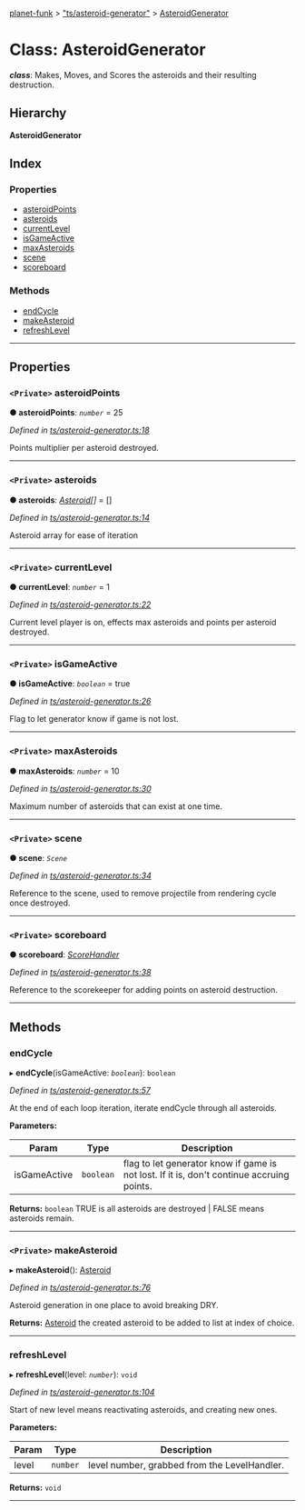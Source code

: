 [planet-funk](../README.md) > ["ts/asteroid-generator"](../modules/_ts_asteroid_generator_.md) > [AsteroidGenerator](../classes/_ts_asteroid_generator_.asteroidgenerator.md)

# Class: AsteroidGenerator

*__class__*: Makes, Moves, and Scores the asteroids and their resulting destruction.

## Hierarchy

**AsteroidGenerator**

## Index

### Properties

* [asteroidPoints](_ts_asteroid_generator_.asteroidgenerator.md#asteroidpoints)
* [asteroids](_ts_asteroid_generator_.asteroidgenerator.md#asteroids)
* [currentLevel](_ts_asteroid_generator_.asteroidgenerator.md#currentlevel)
* [isGameActive](_ts_asteroid_generator_.asteroidgenerator.md#isgameactive)
* [maxAsteroids](_ts_asteroid_generator_.asteroidgenerator.md#maxasteroids)
* [scene](_ts_asteroid_generator_.asteroidgenerator.md#scene)
* [scoreboard](_ts_asteroid_generator_.asteroidgenerator.md#scoreboard)

### Methods

* [endCycle](_ts_asteroid_generator_.asteroidgenerator.md#endcycle)
* [makeAsteroid](_ts_asteroid_generator_.asteroidgenerator.md#makeasteroid)
* [refreshLevel](_ts_asteroid_generator_.asteroidgenerator.md#refreshlevel)

---

## Properties

<a id="asteroidpoints"></a>

### `<Private>` asteroidPoints

**● asteroidPoints**: *`number`* = 25

*Defined in [ts/asteroid-generator.ts:18](https://github.com/WilliamRADFunk/planet-funk/blob/cf5d1fe/src/ts/asteroid-generator.ts#L18)*

Points multiplier per asteroid destroyed.

___
<a id="asteroids"></a>

### `<Private>` asteroids

**● asteroids**: *[Asteroid](_ts_asteroid_.asteroid.md)[]* =  []

*Defined in [ts/asteroid-generator.ts:14](https://github.com/WilliamRADFunk/planet-funk/blob/cf5d1fe/src/ts/asteroid-generator.ts#L14)*

Asteroid array for ease of iteration

___
<a id="currentlevel"></a>

### `<Private>` currentLevel

**● currentLevel**: *`number`* = 1

*Defined in [ts/asteroid-generator.ts:22](https://github.com/WilliamRADFunk/planet-funk/blob/cf5d1fe/src/ts/asteroid-generator.ts#L22)*

Current level player is on, effects max asteroids and points per asteroid destroyed.

___
<a id="isgameactive"></a>

### `<Private>` isGameActive

**● isGameActive**: *`boolean`* = true

*Defined in [ts/asteroid-generator.ts:26](https://github.com/WilliamRADFunk/planet-funk/blob/cf5d1fe/src/ts/asteroid-generator.ts#L26)*

Flag to let generator know if game is not lost.

___
<a id="maxasteroids"></a>

### `<Private>` maxAsteroids

**● maxAsteroids**: *`number`* = 10

*Defined in [ts/asteroid-generator.ts:30](https://github.com/WilliamRADFunk/planet-funk/blob/cf5d1fe/src/ts/asteroid-generator.ts#L30)*

Maximum number of asteroids that can exist at one time.

___
<a id="scene"></a>

### `<Private>` scene

**● scene**: *`Scene`*

*Defined in [ts/asteroid-generator.ts:34](https://github.com/WilliamRADFunk/planet-funk/blob/cf5d1fe/src/ts/asteroid-generator.ts#L34)*

Reference to the scene, used to remove projectile from rendering cycle once destroyed.

___
<a id="scoreboard"></a>

### `<Private>` scoreboard

**● scoreboard**: *[ScoreHandler](_ts_score_handler_.scorehandler.md)*

*Defined in [ts/asteroid-generator.ts:38](https://github.com/WilliamRADFunk/planet-funk/blob/cf5d1fe/src/ts/asteroid-generator.ts#L38)*

Reference to the scorekeeper for adding points on asteroid destruction.

___

## Methods

<a id="endcycle"></a>

###  endCycle

▸ **endCycle**(isGameActive: *`boolean`*): `boolean`

*Defined in [ts/asteroid-generator.ts:57](https://github.com/WilliamRADFunk/planet-funk/blob/cf5d1fe/src/ts/asteroid-generator.ts#L57)*

At the end of each loop iteration, iterate endCycle through all asteroids.

**Parameters:**

| Param | Type | Description |
| ------ | ------ | ------ |
| isGameActive | `boolean` |  flag to let generator know if game is not lost. If it is, don't continue accruing points. |

**Returns:** `boolean`
TRUE is all asteroids are destroyed | FALSE means asteroids remain.

___
<a id="makeasteroid"></a>

### `<Private>` makeAsteroid

▸ **makeAsteroid**(): [Asteroid](_ts_asteroid_.asteroid.md)

*Defined in [ts/asteroid-generator.ts:76](https://github.com/WilliamRADFunk/planet-funk/blob/cf5d1fe/src/ts/asteroid-generator.ts#L76)*

Asteroid generation in one place to avoid breaking DRY.

**Returns:** [Asteroid](_ts_asteroid_.asteroid.md)
the created asteroid to be added to list at index of choice.

___
<a id="refreshlevel"></a>

###  refreshLevel

▸ **refreshLevel**(level: *`number`*): `void`

*Defined in [ts/asteroid-generator.ts:104](https://github.com/WilliamRADFunk/planet-funk/blob/cf5d1fe/src/ts/asteroid-generator.ts#L104)*

Start of new level means reactivating asteroids, and creating new ones.

**Parameters:**

| Param | Type | Description |
| ------ | ------ | ------ |
| level | `number` |  level number, grabbed from the LevelHandler. |

**Returns:** `void`

___

